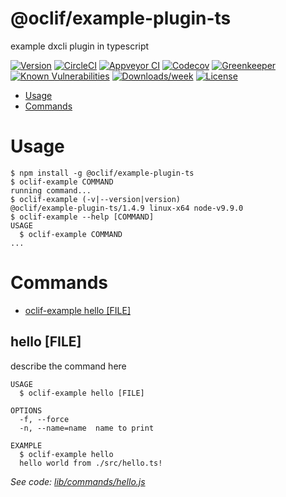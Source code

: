 @oclif/example-plugin-ts
========================

example dxcli plugin in typescript

[![Version](https://img.shields.io/npm/v/@oclif/example-plugin-ts.svg)](https://npmjs.org/package/@oclif/example-plugin-ts)
[![CircleCI](https://circleci.com/gh/oclif/example-plugin-ts/tree/master.svg?style=shield)](https://circleci.com/gh/oclif/example-plugin-ts/tree/master)
[![Appveyor CI](https://ci.appveyor.com/api/projects/status/github/oclif/example-plugin-ts?branch=master&svg=true)](https://ci.appveyor.com/project/oclif/example-plugin-ts/branch/master)
[![Codecov](https://codecov.io/gh/oclif/example-plugin-ts/branch/master/graph/badge.svg)](https://codecov.io/gh/oclif/example-plugin-ts)
[![Greenkeeper](https://badges.greenkeeper.io/oclif/example-plugin-ts.svg)](https://greenkeeper.io/)
[![Known Vulnerabilities](https://snyk.io/test/github/oclif/example-plugin-ts/badge.svg)](https://snyk.io/test/github/oclif/example-plugin-ts)
[![Downloads/week](https://img.shields.io/npm/dw/@oclif/example-plugin-ts.svg)](https://npmjs.org/package/@oclif/example-plugin-ts)
[![License](https://img.shields.io/npm/l/@oclif/example-plugin-ts.svg)](https://github.com/oclif/example-plugin-ts/blob/master/package.json)

<!-- toc -->
* [Usage](#usage)
* [Commands](#commands)
<!-- tocstop -->
<!-- usage -->
# Usage

```sh-session
$ npm install -g @oclif/example-plugin-ts
$ oclif-example COMMAND
running command...
$ oclif-example (-v|--version|version)
@oclif/example-plugin-ts/1.4.9 linux-x64 node-v9.9.0
$ oclif-example --help [COMMAND]
USAGE
  $ oclif-example COMMAND
...
```
<!-- usagestop -->
<!-- commands -->
# Commands

* [oclif-example hello [FILE]](#hello-file)
## hello [FILE]

describe the command here

```
USAGE
  $ oclif-example hello [FILE]

OPTIONS
  -f, --force
  -n, --name=name  name to print

EXAMPLE
  $ oclif-example hello
  hello world from ./src/hello.ts!
```

_See code: [lib/commands/hello.js](https://github.com/oclif/example-plugin-ts/blob/v1.4.9/lib/commands/hello.js)_
<!-- commandsstop -->
